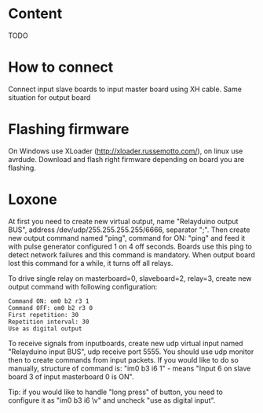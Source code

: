 # Content

TODO

# How to connect

Connect input slave boards to input master board using XH cable. Same situation for output board


# Flashing firmware

On Windows use XLoader (http://xloader.russemotto.com/), on linux use avrdude. Download and flash right firmware depending on board you are flashing.


# Loxone

At first you need to create new virtual output, name "Relayduino output BUS", address /dev/udp/255.255.255.255/6666, separator ";". Then create new output command named "ping", command for ON: "ping"
and feed it with pulse generator configured 1 on 4 off seconds. Boards use this ping to detect network failures and this command is mandatory. When output board lost this command
for a while, it turns off all relays.

To drive single relay on masterboard=0, slaveboard=2, relay=3, create new output command with following configuration:
```
Command ON: om0 b2 r3 1
Command OFF: om0 b2 r3 0
First repetition: 30
Repetition interval: 30
Use as digital output
```

To receive signals from inputboards, create new udp virtual input named "Relayduino input BUS", udp receive port 5555. You should use udp monitor then to create commands from input packets.
If you would like to do so manually, structure of command is:
"im0 b3 i6 1" - means "Input 6 on slave board 3 of input masterboard 0 is ON".

Tip: if you would like to handle "long press" of button, you need to configure it as "im0 b3 i6 \v" and uncheck "use as digital input".
